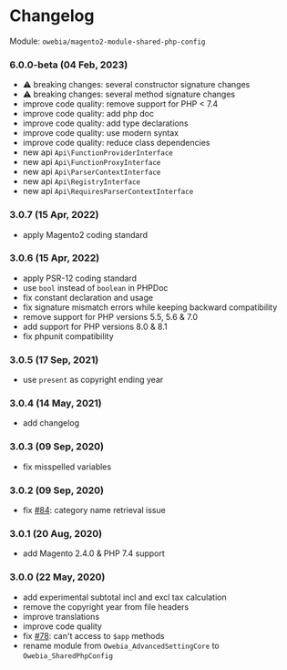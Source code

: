 
# Changelog

Module: `owebia/magento2-module-shared-php-config`

### 6.0.0-beta (04 Feb, 2023)
- ⚠️ breaking changes: several constructor signature changes
- ⚠️ breaking changes: several method signature changes
- improve code quality: remove support for PHP < 7.4
- improve code quality: add php doc
- improve code quality: add type declarations
- improve code quality: use modern syntax
- improve code quality: reduce class dependencies
- new api `Api\FunctionProviderInterface`
- new api `Api\FunctionProxyInterface`
- new api `Api\ParserContextInterface`
- new api `Api\RegistryInterface`
- new api `Api\RequiresParserContextInterface`

### 3.0.7 (15 Apr, 2022)
- apply Magento2 coding standard

### 3.0.6 (15 Apr, 2022)
- apply PSR-12 coding standard
- use `bool` instead of `boolean` in PHPDoc
- fix constant declaration and usage
- fix signature mismatch errors while keeping backward compatibility
- remove support for PHP versions 5.5, 5.6 & 7.0
- add support for PHP versions 8.0 & 8.1
- fix phpunit compatibility

### 3.0.5 (17 Sep, 2021)
- use `present` as copyright ending year

### 3.0.4 (14 May, 2021)
- add changelog

### 3.0.3 (09 Sep, 2020)
- fix misspelled variables

### 3.0.2 (09 Sep, 2020)
- fix [#84](https://github.com/owebia/magento2-module-advanced-shipping/issues/84): category name retrieval issue

### 3.0.1 (20 Aug, 2020)
- add Magento 2.4.0 & PHP 7.4 support

### 3.0.0 (22 May, 2020)
- add experimental subtotal incl and excl tax calculation
- remove the copyright year from file headers
- improve translations
- improve code quality
- fix [#78](https://github.com/owebia/magento2-module-advanced-shipping/issues/78): can't access to `$app` methods
- rename module from `Owebia_AdvancedSettingCore` to `Owebia_SharedPhpConfig`
